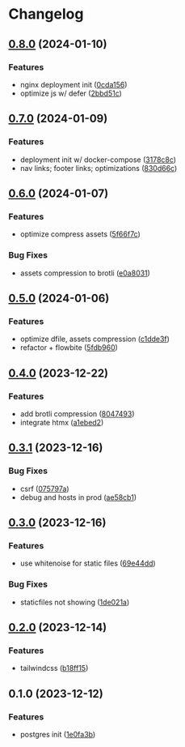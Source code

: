 # Changelog

## [0.8.0](https://github.com/fivehanz/hanz-web/compare/v0.7.0...v0.8.0) (2024-01-10)


### Features

* nginx deployment init ([0cda156](https://github.com/fivehanz/hanz-web/commit/0cda156dd7d40f42bf2e9ee28559173339ebaf63))
* optimize js w/ defer ([2bbd51c](https://github.com/fivehanz/hanz-web/commit/2bbd51c1b602bca850b94213840a8d30c3aa8a1c))

## [0.7.0](https://github.com/fivehanz/hanz-web/compare/v0.6.0...v0.7.0) (2024-01-09)


### Features

* deployment init w/ docker-compose ([3178c8c](https://github.com/fivehanz/hanz-web/commit/3178c8c93c8626e9b5be2b01e7716544f5b7912d))
* nav links; footer links; optimizations ([830d66c](https://github.com/fivehanz/hanz-web/commit/830d66c3a1a970f46c7db211dd9e252df5078e72))

## [0.6.0](https://github.com/fivehanz/hanz-web/compare/v0.5.0...v0.6.0) (2024-01-07)


### Features

* optimize compress assets ([5f66f7c](https://github.com/fivehanz/hanz-web/commit/5f66f7c7b822ab7ffc23632b3fcf321e6567b03f))


### Bug Fixes

* assets compression to brotli ([e0a8031](https://github.com/fivehanz/hanz-web/commit/e0a80318f1bbff6df385c474c00d9065367fa06b))

## [0.5.0](https://github.com/fivehanz/hanz-web/compare/v0.4.0...v0.5.0) (2024-01-06)


### Features

* optimize dfile, assets compression ([c1dde3f](https://github.com/fivehanz/hanz-web/commit/c1dde3f00f7ca9f1a5e05754060a6f77b8cbbae2))
* refactor + flowbite ([5fdb960](https://github.com/fivehanz/hanz-web/commit/5fdb9601bcb743999408781074bd80d7811dbc22))

## [0.4.0](https://github.com/fivehanz/hanz-web/compare/v0.3.1...v0.4.0) (2023-12-22)


### Features

* add brotli compression ([8047493](https://github.com/fivehanz/hanz-web/commit/80474932804acbc828619a63824a494d9b550d6f))
* integrate htmx ([a1ebed2](https://github.com/fivehanz/hanz-web/commit/a1ebed21b4639c1756d4edcd79d0085a3511e772))

## [0.3.1](https://github.com/fivehanz/hanz-web/compare/v0.3.0...v0.3.1) (2023-12-16)


### Bug Fixes

* csrf ([075797a](https://github.com/fivehanz/hanz-web/commit/075797a7dbb9589784ebec23b5a27d9a58d8a434))
* debug and hosts in prod ([ae58cb1](https://github.com/fivehanz/hanz-web/commit/ae58cb1805a42a99dbb412051fce4b169cc6c6d9))

## [0.3.0](https://github.com/fivehanz/hanz-web/compare/v0.2.0...v0.3.0) (2023-12-16)


### Features

* use whitenoise for static files ([69e44dd](https://github.com/fivehanz/hanz-web/commit/69e44dd66e2c7d1d5861d5a273968bbda05ad4da))


### Bug Fixes

* staticfiles not showing ([1de021a](https://github.com/fivehanz/hanz-web/commit/1de021a8ca8db0de08c6f4df63ffc6a52347e8d3))

## [0.2.0](https://github.com/fivehanz/hanz-web/compare/v0.1.0...v0.2.0) (2023-12-14)


### Features

* tailwindcss ([b18ff15](https://github.com/fivehanz/hanz-web/commit/b18ff158e976e8069f0b2c4c955d145ee5535913))

## 0.1.0 (2023-12-12)


### Features

* postgres init ([1e0fa3b](https://github.com/fivehanz/hanz-web/commit/1e0fa3bd486752a850dad2bc7631d691d5097c75))
